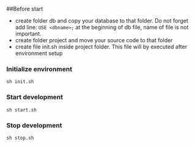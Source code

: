 ##Before start
- create folder db and copy your database to that folder. Do not forget add line: `USE <dbname>;` at the beginning of db file, name of file is not important.
- create folder project and move your source code to that folder
- create file init.sh inside project folder. This file will by executed after environment setup

### Initialize environment
```
sh init.sh
```

### Start development
```
sh start.sh
```

### Stop development
```
sh stop.sh
```



